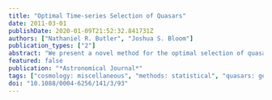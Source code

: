 ```yaml
---
title: "Optimal Time-series Selection of Quasars"
date: 2011-03-01
publishDate: 2020-01-09T21:52:32.841731Z
authors: ["Nathaniel R. Butler", "Joshua S. Bloom"]
publication_types: ["2"]
abstract: "We present a novel method for the optimal selection of quasars using time-series observations in a single photometric bandpass. Utilizing the damped random walk model of Kelly et al., we parameterize the ensemble quasar structure function in Sloan Stripe 82 as a function of observed brightness. The ensemble model fit can then be evaluated rigorously for and calibrated with individual light curves with no parameter fitting. This yields a classification in two statistics—one describing the fit confidence and the other describing the probability of a false alarm—which can be tuned, a priori, to achieve high quasar detection fractions (99% completeness with default cuts), given an acceptable rate of false alarms. We establish the typical rate of false alarms due to known variable stars as lsim3% (high purity). Applying the classification, we increase the sample of potential quasars relative to those known in Stripe 82 by as much as 29%, and by nearly a factor of two in the redshift range 2.5 &lt; z &lt; 3, where selection by color is extremely inefficient. This represents 1875 new quasars in a 290 deg$^2$ field. The observed rates of both quasars and stars agree well with the model predictions, with &gt;99% of quasars exhibiting the expected variability profile. We discuss the utility of the method at high redshift and in the regime of noisy and sparse data. Our time-series selection complements well-independent selection based on quasar colors and has strong potential for identifying high-redshift quasars for Baryon Acoustic Oscillations and other cosmology studies in the LSST era."
featured: false
publication: "*Astronomical Journal*"
tags: ["cosmology: miscellaneous", "methods: statistical", "quasars: general", "stars: variables: general", "Astrophysics - Cosmology and Nongalactic Astrophysics", "Astrophysics - Instrumentation and Methods for Astrophysics"]
doi: "10.1088/0004-6256/141/3/93"
---
```


